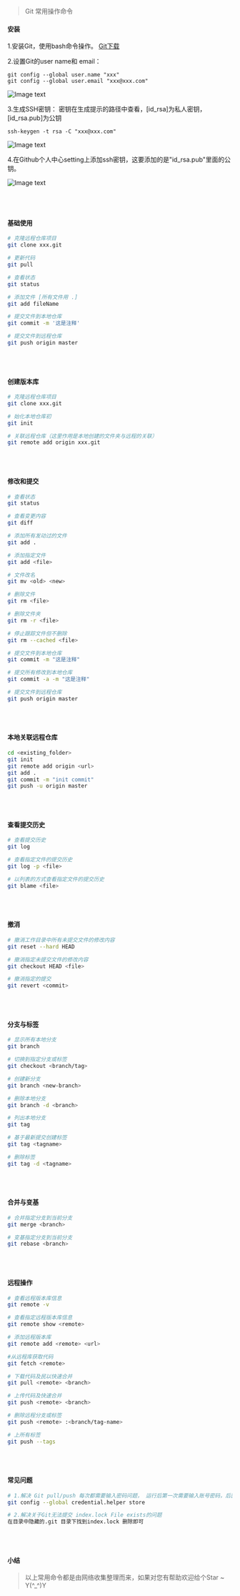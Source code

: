 > Git 常用操作命令

#### 安装
1.安装Git，使用bash命令操作。 [Git下载](https://github-production-release-asset-2e65be.s3.amazonaws.com/23216272/caadf4ec-1641-11e8-8f85-577fa933ab56?X-Amz-Algorithm=AWS4-HMAC-SHA256&X-Amz-Credential=AKIAIWNJYAX4CSVEH53A%2F20180412%2Fus-east-1%2Fs3%2Faws4_request&X-Amz-Date=20180412T095723Z&X-Amz-Expires=300&X-Amz-Signature=296384b7630e2aa9010c13dbfb584fb7941230e50359d2a8138ee2a71d2e03c2&X-Amz-SignedHeaders=host&actor_id=25151659&response-content-disposition=attachment%3B%20filename%3DGit-2.16.2-64-bit.exe&response-content-type=application%2Foctet-stream)

2.设置Git的user name和 email：
```
git config --global user.name "xxx"
git config --global user.email "xxx@xxx.com"
```
![Image text](https://raw.githubusercontent.com/Ikarows/git-use.md/master/img/1.png)

3.生成SSH密钥：
密钥在生成提示的路径中查看，[id_rsa]为私人密钥，[id_rsa.pub]为公钥
```
ssh-keygen -t rsa -C "xxx@xxx.com"
```
![Image text](https://raw.githubusercontent.com/Ikarows/git-use.md/master/img/2.png)

4.在Github个人中心setting上添加ssh密钥，这要添加的是"id_rsa.pub"里面的公钥。

![Image text](https://raw.githubusercontent.com/Ikarows/git-use.md/master/img/3.png)
<br/></br>
<br/></br>

#### 基础使用

```bash
# 克隆远程仓库项目
git clone xxx.git

# 更新代码
git pull

# 查看状态
git status

# 添加文件 [所有文件用 .]
git add fileName

# 提交文件到本地仓库
git commit -m '这是注释'

# 提交文件到远程仓库
git push origin master
```
<br/></br>

#### 创建版本库
```bash
# 克隆远程仓库项目
git clone xxx.git

# 始化本地仓库初
git init

# 关联远程仓库（这里作用是本地创建的文件夹与远程的关联）
git remote add origin xxx.git

```
<br/></br>


#### 修改和提交
```bash
# 查看状态
git status

# 查看变更内容
git diff

# 添加所有发动过的文件
git add .

# 添加指定文件
git add <file>

# 文件改名
git mv <old> <new>

# 删除文件
git rm <file>

# 删除文件夹
git rm -r <file>

# 停止跟踪文件但不删除
git rm --cached <file>

# 提交文件到本地仓库
git commit -m "这是注释"

# 提交所有修改到本地仓库
git commit -a -m "这是注释"

# 提交文件到远程仓库
git push origin master
```
<br/></br>

#### 本地关联远程仓库
```bash
cd <existing_folder>
git init
git remote add origin <url>
git add .
git commit -m "init commit"
git push -u origin master
```
<br/></br>

#### 查看提交历史
```bash
# 查看提交历史
git log

# 查看指定文件的提交历史
git log -p <file>

# 以列表的方式查看指定文件的提交历史
git blame <file>
```
<br/></br>

#### 撤消
```bash
# 撤消工作目录中所有未提交文件的修改内容
git reset --hard HEAD

# 撤消指定未提交文件的修改内容
git checkout HEAD <file>

# 撤消指定的提交
git revert <commit>
```
<br/></br>

#### 分支与标签
```bash
# 显示所有本地分支
git branch

# 切换到指定分支或标签
git checkout <branch/tag>

# 创建新分支
git branch <new-branch>

# 删除本地分支
git branch -d <branch>

# 列出本地分支
git tag

# 基于最新提交创建标签
git tag <tagname>

# 删除标签
git tag -d <tagname>
```
<br/></br>

#### 合并与变基
```bash
# 合并指定分支到当前分支
git merge <branch>

# 变基指定分支到当前分支
git rebase <branch>
```
<br/></br>

#### 远程操作
```bash
# 查看远程版本库信息
git remote -v

# 查看指定远程版本库信息
git remote show <remote>

# 添加远程版本库
git remote add <remote> <url>

#从远程库获取代码
git fetch <remote>

# 下载代码及民以快速合并
git pull <remote> <branch>

# 上传代码及快速合并
git push <remote> <branch>

# 删除远程分支或标签
git push <remote> :<branch/tag-name>

# 上所有标签
git push --tags
```
<br/></br>

#### 常见问题
```bash
# 1.解决 Git pull/push 每次都需要输入密码问题， 运行后第一次需要输入账号密码，后面就不需要了.
git config --global credential.helper store

# 2.解决关于Git无法提交 index.lock File exists的问题
在目录中隐藏的.git 目录下找到index.lock 删除即可

```
<br/></br>

#### 小结
> 以上常用命令都是由网络收集整理而来，如果对您有帮助欢迎给个Star ~ Y(^_^)Y
